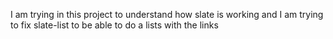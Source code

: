 I am trying in this project to understand how slate is working and I am trying to fix slate-list to be able to do a lists with the links
